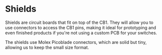 # Shields

Shields are circuit boards that fit on top of the CB1. They will allow you to use connectors to access the CB1 pins, making it ideal for prototyping and even finished products if you're not using a custom PCB for your switches.&#x20;

The shields use Molex Picoblade connectors, which are solid but tiny, allowing us to keep the small size format.&#x20;
